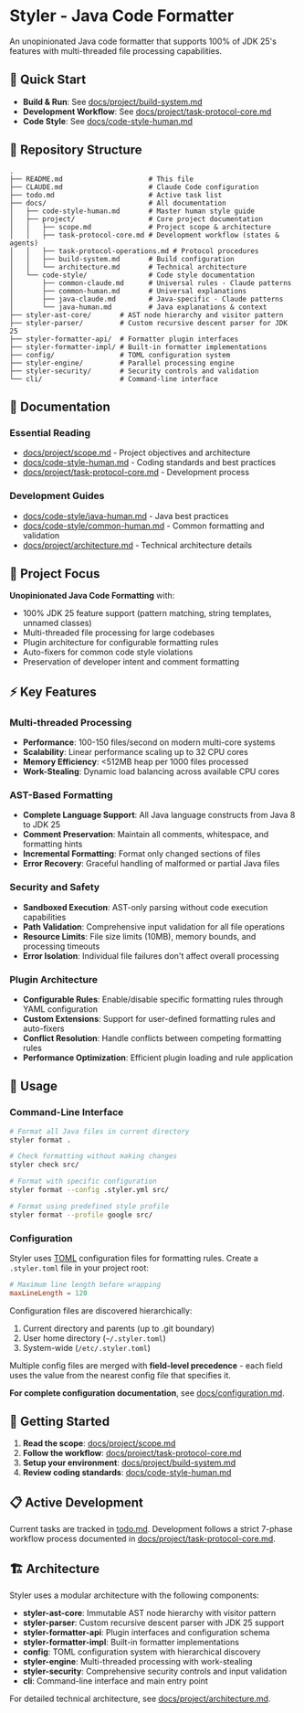 # Styler - Java Code Formatter

An unopinionated Java code formatter that supports 100% of JDK 25's features with multi-threaded file processing capabilities.

## 🚀 Quick Start

- **Build & Run**: See [docs/project/build-system.md](docs/project/build-system.md)
- **Development Workflow**: See [docs/project/task-protocol-core.md](docs/project/task-protocol-core.md)
- **Code Style**: See [docs/code-style-human.md](docs/code-style-human.md)

## 📁 Repository Structure

```
.
├── README.md                     # This file
├── CLAUDE.md                     # Claude Code configuration
├── todo.md                       # Active task list
├── docs/                         # All documentation
│   ├── code-style-human.md       # Master human style guide
│   ├── project/                  # Core project documentation
│   │   ├── scope.md              # Project scope & architecture
│   │   ├── task-protocol-core.md # Development workflow (states & agents)
│   │   ├── task-protocol-operations.md # Protocol procedures
│   │   ├── build-system.md       # Build configuration
│   │   └── architecture.md       # Technical architecture
│   └── code-style/               # Code style documentation
│       ├── common-claude.md      # Universal rules - Claude patterns
│       ├── common-human.md       # Universal explanations
│       ├── java-claude.md        # Java-specific - Claude patterns
│       └── java-human.md         # Java explanations & context
├── styler-ast-core/       # AST node hierarchy and visitor pattern
├── styler-parser/         # Custom recursive descent parser for JDK 25
├── styler-formatter-api/  # Formatter plugin interfaces
├── styler-formatter-impl/ # Built-in formatter implementations
├── config/                # TOML configuration system
├── styler-engine/         # Parallel processing engine
├── styler-security/       # Security controls and validation
└── cli/                   # Command-line interface
```

## 📖 Documentation

### Essential Reading
- [docs/project/scope.md](docs/project/scope.md) - Project objectives and architecture
- [docs/code-style-human.md](docs/code-style-human.md) - Coding standards and best practices
- [docs/project/task-protocol-core.md](docs/project/task-protocol-core.md) - Development process

### Development Guides
- [docs/code-style/java-human.md](docs/code-style/java-human.md) - Java best practices
- [docs/code-style/common-human.md](docs/code-style/common-human.md) - Common formatting and validation
- [docs/project/architecture.md](docs/project/architecture.md) - Technical architecture details

## 🎯 Project Focus

**Unopinionated Java Code Formatting** with:
- 100% JDK 25 feature support (pattern matching, string templates, unnamed classes)
- Multi-threaded file processing for large codebases
- Plugin architecture for configurable formatting rules
- Auto-fixers for common code style violations
- Preservation of developer intent and comment formatting

## ⚡ Key Features

### Multi-threaded Processing
- **Performance**: 100-150 files/second on modern multi-core systems
- **Scalability**: Linear performance scaling up to 32 CPU cores
- **Memory Efficiency**: <512MB heap per 1000 files processed
- **Work-Stealing**: Dynamic load balancing across available CPU cores

### AST-Based Formatting
- **Complete Language Support**: All Java language constructs from Java 8 to JDK 25
- **Comment Preservation**: Maintain all comments, whitespace, and formatting hints
- **Incremental Formatting**: Format only changed sections of files
- **Error Recovery**: Graceful handling of malformed or partial Java files

### Security and Safety
- **Sandboxed Execution**: AST-only parsing without code execution capabilities
- **Path Validation**: Comprehensive input validation for all file operations
- **Resource Limits**: File size limits (10MB), memory bounds, and processing timeouts
- **Error Isolation**: Individual file failures don't affect overall processing

### Plugin Architecture
- **Configurable Rules**: Enable/disable specific formatting rules through YAML configuration
- **Custom Extensions**: Support for user-defined formatting rules and auto-fixers
- **Conflict Resolution**: Handle conflicts between competing formatting rules
- **Performance Optimization**: Efficient plugin loading and rule application

## 🔧 Usage

### Command-Line Interface
```bash
# Format all Java files in current directory
styler format .

# Check formatting without making changes
styler check src/

# Format with specific configuration
styler format --config .styler.yml src/

# Format using predefined style profile
styler format --profile google src/
```

### Configuration

Styler uses [TOML](https://toml.io/) configuration files for formatting rules. Create a `.styler.toml` file in your project root:

```toml
# Maximum line length before wrapping
maxLineLength = 120
```

Configuration files are discovered hierarchically:
1. Current directory and parents (up to .git boundary)
2. User home directory (`~/.styler.toml`)
3. System-wide (`/etc/.styler.toml`)

Multiple config files are merged with **field-level precedence** - each field uses the value from the nearest config file that specifies it.

**For complete configuration documentation**, see [docs/configuration.md](docs/configuration.md).

## 🚀 Getting Started

1. **Read the scope**: [docs/project/scope.md](docs/project/scope.md)
2. **Follow the workflow**: [docs/project/task-protocol-core.md](docs/project/task-protocol-core.md)
3. **Setup your environment**: [docs/project/build-system.md](docs/project/build-system.md)
4. **Review coding standards**: [docs/code-style-human.md](docs/code-style-human.md)

## 📋 Active Development

Current tasks are tracked in [todo.md](todo.md). Development follows a strict 7-phase workflow process documented in [docs/project/task-protocol-core.md](docs/project/task-protocol-core.md).

## 🏗️ Architecture

Styler uses a modular architecture with the following components:

- **styler-ast-core**: Immutable AST node hierarchy with visitor pattern
- **styler-parser**: Custom recursive descent parser with JDK 25 support
- **styler-formatter-api**: Plugin interfaces and configuration schema
- **styler-formatter-impl**: Built-in formatter implementations
- **config**: TOML configuration system with hierarchical discovery
- **styler-engine**: Multi-threaded processing with work-stealing
- **styler-security**: Comprehensive security controls and input validation
- **cli**: Command-line interface and main entry point

For detailed technical architecture, see [docs/project/architecture.md](docs/project/architecture.md).